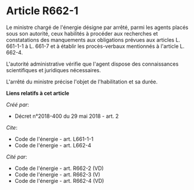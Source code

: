 # Article R662-1

Le ministre chargé de l'énergie désigne par arrêté, parmi les agents placés sous son autorité, ceux habilités à procéder aux
recherches et constatations des manquements aux obligations prévues aux articles L. 661-1-1 à L. 661-7 et à établir les
procès-verbaux mentionnés à l'article L. 662-4. 

L'autorité administrative vérifie que l'agent dispose des connaissances scientifiques et juridiques nécessaires. 

L'arrêté du ministre précise l'objet de l'habilitation et sa durée.

**Liens relatifs à cet article**

_Créé par_:

  - Décret n°2018-400 du 29 mai 2018 - art. 2

_Cite_:

  - Code de l'énergie - art. L661-1-1
  - Code de l'énergie - art. L662-4

_Cité par_:

  - Code de l'énergie - art. R662-2 (VD)
  - Code de l'énergie - art. R662-3 (V)
  - Code de l'énergie - art. R662-4 (VD)
